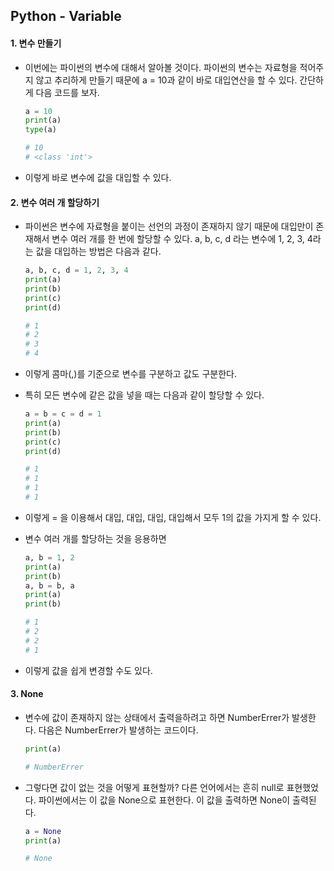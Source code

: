 ## Python - Variable

#### 1. 변수 만들기

- 이번에는 파이썬의 변수에 대해서 알아볼 것이다.
  파이썬의 변수는 자료형을 적어주지 않고 추리하게 만들기 때문에
  a = 10과 같이 바로 대입연산을 할 수 있다.
  간단하게 다음 코드를 보자.

  ```python
  a = 10
  print(a)
  type(a)
  
  # 10
  # <class 'int'>
  ```

- 이렇게 바로 변수에 값을 대입할 수 있다.
  

#### 2. 변수 여러 개 할당하기

- 파이썬은 변수에 자료형을 붙이는 선언의 과정이 존재하지 않기 때문에
  대입만이 존재해서 변수 여러 개를 한 번에 할당할 수 있다.
  a, b, c, d 라는 변수에 1, 2, 3, 4라는 값을 대입하는 방법은 다음과 같다.

  ```python
  a, b, c, d = 1, 2, 3, 4
  print(a)
  print(b)
  print(c)
  print(d)
  
  # 1
  # 2
  # 3
  # 4
  ```

- 이렇게 콤마(,)를 기준으로 변수를 구분하고 값도 구분한다.

- 특히 모든 변수에 같은 값을 넣을 때는 다음과 같이 할당할 수 있다.

  ```python
  a = b = c = d = 1
  print(a)
  print(b)
  print(c)
  print(d)
  
  # 1
  # 1
  # 1
  # 1
  ```

- 이렇게 = 을 이용해서 대입, 대입, 대입, 대입해서 모두 1의 값을 가지게 할 수 있다.

- 변수 여러 개를 할당하는 것을 응용하면

  ```python
  a, b = 1, 2
  print(a)
  print(b)
  a, b = b, a
  print(a)
  print(b)
  
  # 1
  # 2
  # 2
  # 1
  ```

- 이렇게 값을 쉽게 변경할 수도 있다.



#### 3. None

- 변수에 값이 존재하지 않는 상태에서 출력을하려고 하면
  NumberErrer가 발생한다.
  다음은 NumberErrer가 발생하는 코드이다.

  ```python
  print(a)
  
  # NumberErrer
  ```

- 그렇다면 값이 없는 것을 어떻게 표현할까?
  다른 언어에서는 흔히 null로 표현했었다.
  파이썬에서는 이 값을 None으로 표현한다.
  이 값을 출력하면 None이 출력된다.

  ```python
  a = None
  print(a)
  
  # None
  ```